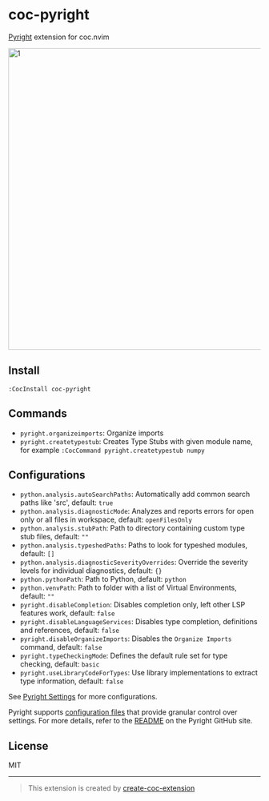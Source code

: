 # coc-pyright

[Pyright](https://github.com/microsoft/pyright) extension for coc.nvim

<img width="603" alt="1" src="https://user-images.githubusercontent.com/345274/64470245-bda9a780-d172-11e9-9fda-48af0617a2ee.png">

## Install

`:CocInstall coc-pyright`

## Commands

- `pyright.organizeimports`: Organize imports
- `pyright.createtypestub`: Creates Type Stubs with given module name, for example `:CocCommand pyright.createtypestub numpy`

## Configurations

- `python.analysis.autoSearchPaths`: Automatically add common search paths like 'src', default: `true`
- `python.analysis.diagnosticMode`: Analyzes and reports errors for open only or all files in workspace, default: `openFilesOnly`
- `python.analysis.stubPath`: Path to directory containing custom type stub files, default: `""`
- `python.analysis.typeshedPaths`: Paths to look for typeshed modules, default: `[]`
- `python.analysis.diagnosticSeverityOverrides`: Override the severity levels for individual diagnostics, default: `{}`
- `python.pythonPath`: Path to Python, default: `python`
- `python.venvPath`: Path to folder with a list of Virtual Environments, default: `""`
- `pyright.disableCompletion`: Disables completion only, left other LSP features work, default: `false`
- `pyright.disableLanguageServices`: Disables type completion, definitions and references, default: `false`
- `pyright.disableOrganizeImports`: Disables the `Organize Imports` command, default: `false`
- `pyright.typeCheckingMode`: Defines the default rule set for type checking, default: `basic`
- `pyright.useLibraryCodeForTypes`: Use library implementations to extract type information, default: `false`

See [Pyright Settings](https://github.com/microsoft/pyright/blob/master/docs/settings.md) for more configurations.

Pyright supports [configuration files](https://github.com/microsoft/pyright/blob/master/docs/configuration.md) that provide granular control over settings. For more details, refer to the [README](https://github.com/Microsoft/pyright/blob/master/README.md) on the Pyright GitHub site.

## License

MIT

---

> This extension is created by [create-coc-extension](https://github.com/fannheyward/create-coc-extension)
